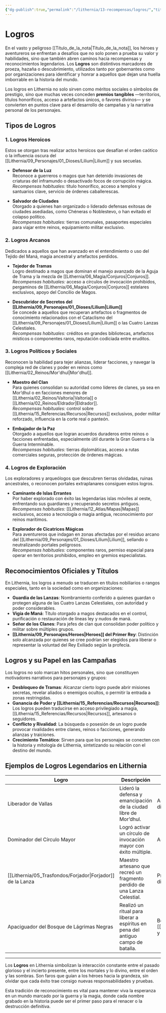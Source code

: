 ```yaml
---
{"dg-publish":true,"permalink":"/lithernia/13-recompensas/logros/","title":"Logros","tags":["lithernia","logro","mecanica"]}
---
```


# Logros

En el vasto y peligroso [[Título_de_la_nota\|Título_de_la_nota]], los héroes y aventureros se enfrentan a desafíos que no solo ponen a prueba su valor y habilidades, sino que también abren caminos hacia recompensas y reconocimientos legendarios. Los **Logros** son distintivos marcadores de proeza, hazaña o descubrimiento, utilizados tanto por gobernantes como por organizaciones para identificar y honrar a aquellos que dejan una huella imborrable en la historia del mundo.

Los logros en Lithernia no solo sirven como méritos sociales o símbolos de prestigio, sino que muchas veces conceden **premios tangibles** —territorios, títulos honoríficos, acceso a artefactos únicos, o favores divinos— y se convierten en puntos clave para el desarrollo de campañas y la narrativa personal de los personajes.

## Tipos de Logros

### 1. Logros Heroicos

Estos se otorgan tras realizar actos heroicos que desafían el orden caótico o la influencia oscura del [[Lithernia/09_Personajes/01_Dioses/Lilium\|Lilium]] y sus secuelas.

- **Defensor de la Luz**  
  Reconoce a guerreros o magos que han detenido invasiones de criaturas del inframundo o desactivado focos de corrupción mágica.  
  *Recompensas habituales:* título honorífico, acceso a templos y santuarios clave, servicio de órdenes caballerescas.

- **Salvador de Ciudades**  
  Otorgado a quienes han organizado o liderado defensas exitosas de ciudades asediadas, como Chéneras o Noblestevo, o han evitado el colapso político.  
  *Recompensas habituales:* tierras comunales, pasaportes especiales para viajar entre reinos, equipamiento militar exclusivo.

### 2. Logros Arcanos

Dedicados a aquellos que han avanzado en el entendimiento o uso del Tejido del Maná, magia ancestral y artefactos perdidos.

- **Tejedor de Tramas**  
  Logro destinado a magos que dominan el manejo avanzado de la Aguja de Trama y la mezcla de [[Lithernia/06_Magia/Conjuros\|Conjuros]].  
  *Recompensas habituales:* acceso a círculos de invocación prohibidos, pergaminos de [[Lithernia/06_Magia/Conjuros\|Conjuros]] estelares exclusivos, apoyo del Concilio de Magos.

- **Descubridor de Secretos del [[Lithernia/09_Personajes/01_Dioses/Lilium\|Lilium]]**  
  Se concede a aquellos que recuperan artefactos o fragmentos de conocimiento relacionados con el Cataclismo del [[Lithernia/09_Personajes/01_Dioses/Lilium\|Lilium]] o las Cuatro Lanzas Celestiales.  
  *Recompensas habituales:* créditos en grandes bibliotecas, artefactos místicos o componentes raros, reputación codiciada entre eruditos.

### 3. Logros Políticos y Sociales

Reconocen la habilidad para tejer alianzas, liderar facciones, y navegar la compleja red de clanes y poder en reinos como [[Lithernia/02_Reinos/Mor'dhul\|Mor'dhul]].

- **Maestro del Clan**  
  Para quienes consolidan su autoridad como líderes de clanes, ya sea en Mor’dhul o en facciones menores de [[Lithernia/02_Reinos/Valtoria\|Valtoria]] o [[Lithernia/02_Reinos/Eldrador\|Eldrador]].  
  *Recompensas habituales:* control sobre [[Lithernia/15_Referencias/Recursos\|Recursos]] exclusivos, poder militar reforzado, influencia en la corte real o panteón.

- **Embajador de la Paz**  
  Otorgado a aquellos que logran acuerdos duraderos entre reinos o facciones enfrentadas, especialmente útil durante la Gran Guerra o la Guerra Interminable.  
  *Recompensas habituales:* tierras diplomáticas, acceso a rutas comerciales seguras, protección de órdenes mágicas.

### 4. Logros de Exploración

Los exploradores y arqueólogos que descubren tierras olvidadas, ruinas ancestrales, o reconocen portales extraplanares consiguen estos logros.

- **Caminante de Islas Errantes**  
  Por haber explorado con éxito las legendarias islas móviles al oeste, enfrentando sus guardianes y recuperando secretos antiguos.  
  *Recompensas habituales:* [[Lithernia/12_Atlas/Mapas\|Mapas]] exclusivos, acceso a tecnología o magia antigua, reconocimiento por reinos marítimos.

- **Explorador de Cicatrices Mágicas**  
  Para aventureros que indagan en zonas afectadas por el residuo arcano del [[Lithernia/09_Personajes/01_Dioses/Lilium\|Lilium]], sellando o neutralizando portales peligrosos.  
  *Recompensas habituales:* componentes raros, permiso especial para operar en territorios prohibidos, empleo en gremios especialistas.

## Reconocimientos Oficiales y Títulos

En Lithernia, los logros a menudo se traducen en títulos nobiliarios o rangos especiales, tanto en la sociedad como en organizaciones:

- **Guardia de las Lanzas**: Nombramiento conferido a quienes guardan o protegen alguna de las Cuatro Lanzas Celestiales, con autoridad y poder considerables.
- **Vigía de Maná**: Título otorgado a magos destacados en el control, purificación o restauración de líneas ley y nudos de maná.
- **Señor de los Clanes**: Para jefes de clan que consolidan poder político y militar sobre múltiples grupos.
- **[[Lithernia/09_Personajes/Heroes\|Heroes]] del Primer Rey**: Distinción solo alcanzada por quienes se cree podrían ser elegidos para liberar o representar la voluntad del Rey Exiliado según la profecía.

## Logros y su Papel en las Campañas

Los logros no solo marcan hitos personales, sino que constituyen motivadores narrativos para personajes y grupos:

- **Desbloqueo de Tramas**: Alcanzar cierto logro puede abrir misiones secretas, revelar aliados o enemigos ocultos, o permitir la entrada a zonas restringidas.
- **Ganancia de Poder y [[Lithernia/15_Referencias/Recursos\|Recursos]]**: Los logros pueden traducirse en acceso privilegiado a magia, [[Lithernia/15_Referencias/Recursos\|Recursos]], artesanos o seguidores.
- **Conflicto y Rivalidad**: La búsqueda o posesión de un logro puede provocar rivalidades entre clanes, reinos o facciones, generando alianzas y traiciones.
- **Crecimiento Temático**: Sirven para que los personajes se conecten con la historia y mitología de Lithernia, sintetizando su relación con el destino del mundo.

## Ejemplos de Logros Legendarios en Lithernia

| Logro                      | Descripción                                        | Recompensas o Consecuencias                             |
|----------------------------|--------------------------------------------------|--------------------------------------------------------|
| Liberador de Vallas        | Lideró la defensa y emancipación de la ciudad libre de Mor’dhul. | Acceso a bases rebeldes, apoyo de facciones disidentes. |
| Dominador del Círculo Mayor| Logró activar un círculo de invocación mayor con éxito múltiple. | Acceso permanente al círculo y favores del Concilio.   |
| [[Lithernia/05_Trasfondos/Forjador\|Forjador]] de la Lanza       | Maestro artesano que recreó un fragmento perdido de una Lanza Celestial. | Prestigio inmenso, posible acceso a secretos divinos.  |
| Apaciguador del Bosque de Lágrimas Negras | Realizó un ritual para liberar a espíritus en pena del antiguo campo de batalla. | Bendiciones de [[Lithernia/09_Personajes/01_Dioses/Ferion\|Ferion]] y aliados élficos, paz regional. |

---

Los **Logros** en Lithernia simbolizan la interacción constante entre el pasado glorioso y el incierto presente, entre los mortales y lo divino, entre el orden y las sombras. Son faros que guían a los héroes hacia la grandeza, sin olvidar que cada éxito trae consigo nuevas responsabilidades y pruebas.

Esta tradición de reconocimiento es vital para mantener viva la esperanza en un mundo marcado por la guerra y la magia, donde cada nombre grabado en la historia puede ser el primer paso para el renacer o la destrucción definitiva.